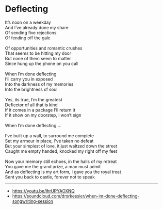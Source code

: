 # Deflecting

It’s noon on a weekday\
And I’ve already done my share\
Of sending five rejections\
Of fending off the gale\
\
Of opportunities and romantic crushes\
That seems to be hitting my door\
But none of them seem to matter\
Since hung up the phone on you call\
\
When I’m done deflecting\
I’ll carry you in exposed\
Into the darkness of my memories\
Into the brightness of soul\
\
Yes, its true, I’m the greatest\
Deflector of all that is kind\
If it comes in a package I’ll return it\
If it show on my doorstep, I won’t sign\
\
When I’m done deflecting ...\
\
I’ve built up a wall, to surround me complete\
Set my armour in place, I've taken no defeat\
But your simplest of love, it just waltzed down the street\
Caught me empty handed, knocked my right off my feet\
\
Now your memory still echoes, in the halls of my retreat\
You gave me the grand prize, a man must admit\
And as deflecting is my art form, I gave you the royal treat\
Sent you back to castle, forever not to speak

---
- https://youtu.be/ihrUPYAOXNQ
- https://soundcloud.com/drorkessler/when-im-done-deflecting-songwriting-session
